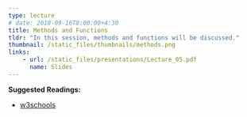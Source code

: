 ```yaml
---
type: lecture
# date: 2018-09-16T8:00:00+4:30
title: Methods and Functions
tldr: "In this session, methods and functions will be discussed."
thumbnail: /static_files/thumbnails/methods.png
links: 
    - url: /static_files/presentations/Lecture_05.pdf
      name: Slides
---
```

**Suggested Readings:**
- [w3schools](https://www.w3schools.com/java/default.asp)


